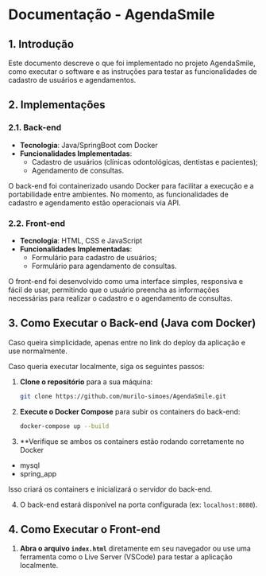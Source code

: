 # Documentação - AgendaSmile

## 1. Introdução

Este documento descreve o que foi implementado no projeto AgendaSmile, como executar o software e as instruções para testar as funcionalidades de cadastro de usuários e agendamentos.

## 2. Implementações

### 2.1. Back-end

- **Tecnologia**: Java/SpringBoot com Docker
- **Funcionalidades Implementadas**:
  - Cadastro de usuários (clínicas odontológicas, dentistas e pacientes);
  - Agendamento de consultas.

O back-end foi containerizado usando Docker para facilitar a execução e a portabilidade entre ambientes. No momento, as funcionalidades de cadastro e agendamento estão operacionais via API.

### 2.2. Front-end

- **Tecnologia**: HTML, CSS e JavaScript
- **Funcionalidades Implementadas**:
  - Formulário para cadastro de usuários;
  - Formulário para agendamento de consultas.

O front-end foi desenvolvido como uma interface simples, responsiva e fácil de usar, permitindo que o usuário preencha as informações necessárias para realizar o cadastro e o agendamento de consultas.

## 3. Como Executar o Back-end (Java com Docker)

Caso queira simplicidade, apenas entre no link do deploy da aplicação e use normalmente.

Caso queria executar localmente, siga os seguintes passos:

1. **Clone o repositório** para a sua máquina:

   ```bash
   git clone https://github.com/murilo-simoes/AgendaSmile.git
   ```

2. **Execute o Docker Compose** para subir os containers do back-end:

   ```bash
   docker-compose up --build
   ```
3. **Verifique se ambos os containers estão rodando corretamente no Docker

  - mysql 
  - spring_app 

   Isso criará os containers e inicializará o servidor do back-end.

4. O back-end estará disponível na porta configurada (ex: `localhost:8080`).

## 4. Como Executar o Front-end

1. **Abra o arquivo `index.html`** diretamente em seu navegador ou use uma ferramenta como o Live Server (VSCode) para testar a aplicação localmente.
